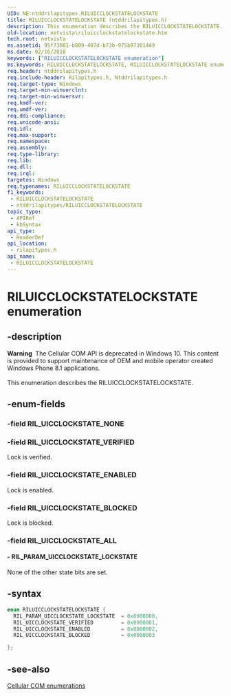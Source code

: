 ```yaml
---
UID: NE:ntddrilapitypes.RILUICCLOCKSTATELOCKSTATE
title: RILUICCLOCKSTATELOCKSTATE (ntddrilapitypes.h)
description: This enumeration describes the RILUICCLOCKSTATELOCKSTATE.
old-location: netvista\riluicclockstatelockstate.htm
tech.root: netvista
ms.assetid: 95f73081-b809-407d-b73b-975b97301449
ms.date: 02/16/2018
keywords: ["RILUICCLOCKSTATELOCKSTATE enumeration"]
ms.keywords: RILUICCLOCKSTATELOCKSTATE, RILUICCLOCKSTATELOCKSTATE enumeration [Network Drivers Starting with Windows Vista], RIL_PARAM_UICCLOCKSTATE_LOCKSTATE, RIL_UICCLOCKSTATE_BLOCKED, RIL_UICCLOCKSTATE_ENABLED, RIL_UICCLOCKSTATE_VERIFIED, netvista.riluicclockstatelockstate, rilapitypes/RILUICCLOCKSTATELOCKSTATE, rilapitypes/RIL_PARAM_UICCLOCKSTATE_LOCKSTATE, rilapitypes/RIL_UICCLOCKSTATE_BLOCKED, rilapitypes/RIL_UICCLOCKSTATE_ENABLED, rilapitypes/RIL_UICCLOCKSTATE_VERIFIED
req.header: ntddrilapitypes.h
req.include-header: Rilapitypes.h, Ntddrilapitypes.h
req.target-type: Windows
req.target-min-winverclnt: 
req.target-min-winversvr: 
req.kmdf-ver: 
req.umdf-ver: 
req.ddi-compliance: 
req.unicode-ansi: 
req.idl: 
req.max-support: 
req.namespace: 
req.assembly: 
req.type-library: 
req.lib: 
req.dll: 
req.irql: 
targetos: Windows
req.typenames: RILUICCLOCKSTATELOCKSTATE
f1_keywords:
 - RILUICCLOCKSTATELOCKSTATE
 - ntddrilapitypes/RILUICCLOCKSTATELOCKSTATE
topic_type:
 - APIRef
 - kbSyntax
api_type:
 - HeaderDef
api_location:
 - rilapitypes.h
api_name:
 - RILUICCLOCKSTATELOCKSTATE
---
```


# RILUICCLOCKSTATELOCKSTATE enumeration


## -description

<div class="alert"><b>Warning</b>  The Cellular COM API is deprecated in Windows 10. This content is provided to support maintenance of OEM and mobile operator created Windows Phone 8.1 applications.</div><div> </div>This enumeration describes the RILUICCLOCKSTATELOCKSTATE.

## -enum-fields

### -field RIL_UICCLOCKSTATE_NONE

### -field RIL_UICCLOCKSTATE_VERIFIED

Lock is verified.

### -field RIL_UICCLOCKSTATE_ENABLED

Lock is enabled.

### -field RIL_UICCLOCKSTATE_BLOCKED

Lock is blocked.

### -field RIL_UICCLOCKSTATE_ALL

#### - RIL_PARAM_UICCLOCKSTATE_LOCKSTATE

None of the other state bits are set.

## -syntax

```cpp
enum RILUICCLOCKSTATELOCKSTATE {
  RIL_PARAM_UICCLOCKSTATE_LOCKSTATE  = 0x0000000,
  RIL_UICCLOCKSTATE_VERIFIED         = 0x0000001,
  RIL_UICCLOCKSTATE_ENABLED          = 0x0000002,
  RIL_UICCLOCKSTATE_BLOCKED          = 0x0000003

};
```

## -see-also

<a href="https://docs.microsoft.com/previous-versions/windows/hardware/cellular/dn946509(v=vs.85)">Cellular COM enumerations</a>


